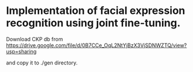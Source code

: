 Implementation of facial expression recognition using joint fine-tuning.
=============

Download CKP db from
https://drive.google.com/file/d/0B7CCe_OqL2NtYjBzX3VjSDNWZTQ/view?usp=sharing

and copy it to ./gen directory.
